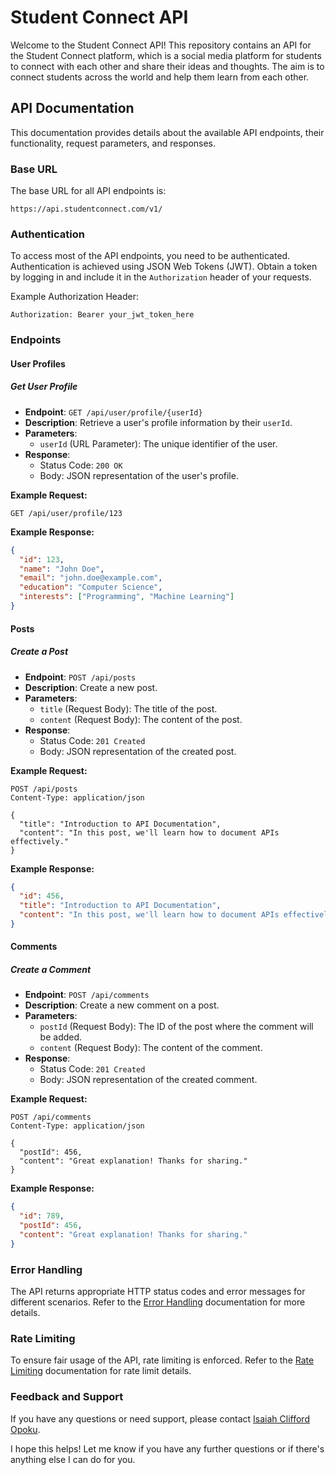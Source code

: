 

# Student Connect API

Welcome to the Student Connect API! This repository contains an API for the Student Connect platform, which is a social media platform for students to connect with each other and share their ideas and thoughts. The aim is to connect students across the world and help them learn from each other.

## API Documentation

This documentation provides details about the available API endpoints, their functionality, request parameters, and responses.

### Base URL

The base URL for all API endpoints is:

```
https://api.studentconnect.com/v1/
```

### Authentication

To access most of the API endpoints, you need to be authenticated. Authentication is achieved using JSON Web Tokens (JWT). Obtain a token by logging in and include it in the `Authorization` header of your requests.

Example Authorization Header:

```
Authorization: Bearer your_jwt_token_here
```

### Endpoints

#### User Profiles

##### Get User Profile

- **Endpoint**: `GET /api/user/profile/{userId}`
- **Description**: Retrieve a user's profile information by their `userId`.
- **Parameters**:
  - `userId` (URL Parameter): The unique identifier of the user.
- **Response**:
  - Status Code: `200 OK`
  - Body: JSON representation of the user's profile.

**Example Request:**

```http
GET /api/user/profile/123
```

**Example Response:**

```json
{
  "id": 123,
  "name": "John Doe",
  "email": "john.doe@example.com",
  "education": "Computer Science",
  "interests": ["Programming", "Machine Learning"]
}
```

#### Posts

##### Create a Post

- **Endpoint**: `POST /api/posts`
- **Description**: Create a new post.
- **Parameters**:
  - `title` (Request Body): The title of the post.
  - `content` (Request Body): The content of the post.
- **Response**:
  - Status Code: `201 Created`
  - Body: JSON representation of the created post.

**Example Request:**

```http
POST /api/posts
Content-Type: application/json

{
  "title": "Introduction to API Documentation",
  "content": "In this post, we'll learn how to document APIs effectively."
}
```

**Example Response:**

```json
{
  "id": 456,
  "title": "Introduction to API Documentation",
  "content": "In this post, we'll learn how to document APIs effectively."
}
```

#### Comments

##### Create a Comment

- **Endpoint**: `POST /api/comments`
- **Description**: Create a new comment on a post.
- **Parameters**:
  - `postId` (Request Body): The ID of the post where the comment will be added.
  - `content` (Request Body): The content of the comment.
- **Response**:
  - Status Code: `201 Created`
  - Body: JSON representation of the created comment.

**Example Request:**

```http
POST /api/comments
Content-Type: application/json

{
  "postId": 456,
  "content": "Great explanation! Thanks for sharing."
}
```

**Example Response:**

```json
{
  "id": 789,
  "postId": 456,
  "content": "Great explanation! Thanks for sharing."
}
```

### Error Handling

The API returns appropriate HTTP status codes and error messages for different scenarios. Refer to the [Error Handling](./ERROR_HANDLING.md) documentation for more details.

### Rate Limiting

To ensure fair usage of the API, rate limiting is enforced. Refer to the [Rate Limiting](./RATE_LIMITING.md) documentation for rate limit details.

### Feedback and Support

If you have any questions or need support, please contact [Isaiah Clifford Opoku](mailto:opokuisaiahclifford123@gmil.com).

I hope this helps! Let me know if you have any further questions or if there's anything else I can do for you.
